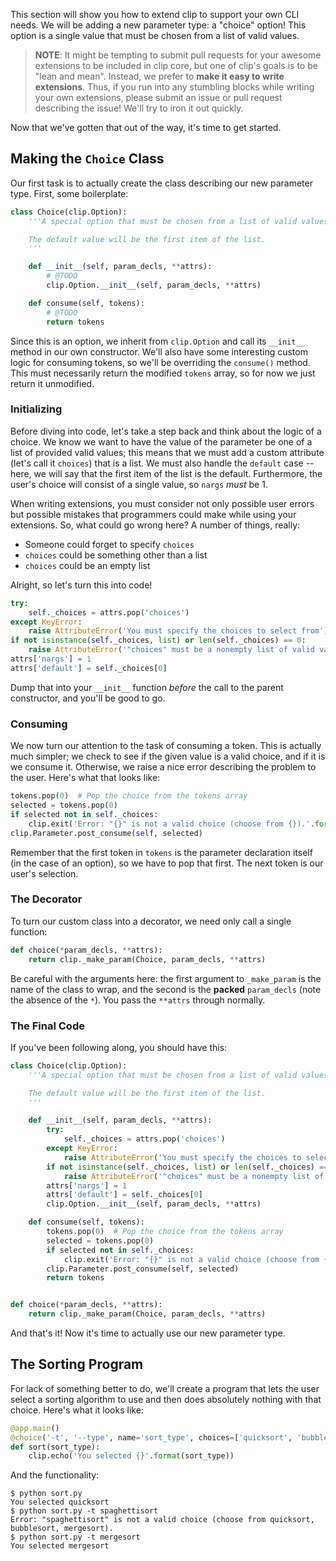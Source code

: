 This section will show you how to extend clip to support your own CLI needs. We will be adding a new parameter type: a "choice" option! This option is a single value that must be chosen from a list of valid values.

> **NOTE**: It might be tempting to submit pull requests for your awesome extensions to be included in clip core, but one of clip's goals is to be "lean and mean". Instead, we prefer to **make it easy to write extensions**. Thus, if you run into any stumbling blocks while writing your own extensions, please submit an issue or pull request describing the issue! We'll try to iron it out quickly.

Now that we've gotten that out of the way, it's time to get started.

## Making the `Choice` Class

Our first task is to actually create the class describing our new parameter type. First, some boilerplate:

```python
class Choice(clip.Option):
	'''A special option that must be chosen from a list of valid values.

	The default value will be the first item of the list.
	'''

	def __init__(self, param_decls, **attrs):
		# @TODO
		clip.Option.__init__(self, param_decls, **attrs)

	def consume(self, tokens):
		# @TODO
		return tokens
```

Since this is an option, we inherit from `clip.Option` and call its `__init__` method in our own constructor. We'll also have some interesting custom logic for consuming tokens, so we'll be overriding the `consume()` method. This must necessarily return the modified `tokens` array, so for now we just return it unmodified.

### Initializing

Before diving into code, let's take a step back and think about the logic of a choice. We know we want to have the value of the parameter be one of a list of provided valid values; this means that we must add a custom attribute (let's call it `choices`) that is a list. We must also handle the `default` case -- here, we will say that the first item of the list is the default. Furthermore, the user's choice will consist of a single value, so `nargs` *must* be 1.

When writing extensions, you must consider not only possible user errors but possible mistakes that programmers could make while using your extensions. So, what could go wrong here? A number of things, really:

- Someone could forget to specify `choices`
- `choices` could be something other than a list
- `choices` could be an empty list

Alright, so let's turn this into code!

```python
try:
	self._choices = attrs.pop('choices')
except KeyError:
	raise AttributeError('You must specify the choices to select from')
if not isinstance(self._choices, list) or len(self._choices) == 0:
	raise AttributeError('"choices" must be a nonempty list of valid values')
attrs['nargs'] = 1
attrs['default'] = self._choices[0]
```

Dump that into your `__init__` function *before* the call to the parent constructor, and you'll be good to go.

### Consuming

We now turn our attention to the task of consuming a token. This is actually much simpler; we check to see if the given value is a valid choice, and if it is we consume it. Otherwise, we raise a nice error describing the problem to the user. Here's what that looks like:

```python
tokens.pop(0)  # Pop the choice from the tokens array
selected = tokens.pop(0)
if selected not in self._choices:
	clip.exit('Error: "{}" is not a valid choice (choose from {}).'.format(selected, ', '.join(self._choices)), True)
clip.Parameter.post_consume(self, selected)
```

Remember that the first token in `tokens` is the parameter declaration itself (in the case of an option), so we have to pop that first. The next token is our user's selection.

### The Decorator

To turn our custom class into a decorator, we need only call a single function:

```python
def choice(*param_decls, **attrs):
	return clip._make_param(Choice, param_decls, **attrs)
```

Be careful with the arguments here: the first argument to `_make_param` is the name of the class to wrap, and the second is the **packed** `param_decls` (note the absence of the `*`). You pass the `**attrs` through normally.

### The Final Code

If you've been following along, you should have this:

```python
class Choice(clip.Option):
	'''A special option that must be chosen from a list of valid values.

	The default value will be the first item of the list.
	'''

	def __init__(self, param_decls, **attrs):
		try:
			self._choices = attrs.pop('choices')
		except KeyError:
			raise AttributeError('You must specify the choices to select from')
		if not isinstance(self._choices, list) or len(self._choices) == 0:
			raise AttributeError('"choices" must be a nonempty list of valid values')
		attrs['nargs'] = 1
		attrs['default'] = self._choices[0]
		clip.Option.__init__(self, param_decls, **attrs)

	def consume(self, tokens):
		tokens.pop(0)  # Pop the choice from the tokens array
		selected = tokens.pop(0)
		if selected not in self._choices:
			clip.exit('Error: "{}" is not a valid choice (choose from {}).'.format(selected, ', '.join(self._choices)), True)
		clip.Parameter.post_consume(self, selected)
		return tokens


def choice(*param_decls, **attrs):
	return clip._make_param(Choice, param_decls, **attrs)
```

And that's it! Now it's time to actually use our new parameter type.

## The Sorting Program

For lack of something better to do, we'll create a program that lets the user select a sorting algorithm to use and then does absolutely nothing with that choice. Here's what it looks like:

```python
@app.main()
@choice('-t', '--type', name='sort_type', choices=['quicksort', 'bubblesort', 'mergesort'])
def sort(sort_type):
	clip.echo('You selected {}'.format(sort_type))
```

And the functionality:

```
$ python sort.py 
You selected quicksort
$ python sort.py -t spaghettisort
Error: "spaghettisort" is not a valid choice (choose from quicksort, bubblesort, mergesort).
$ python sort.py -t mergesort
You selected mergesort
```
